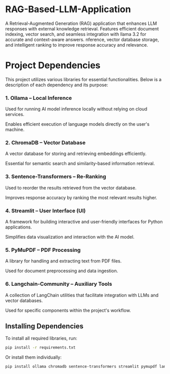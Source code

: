 # RAG-Based-LLM-Application
A Retrieval-Augmented Generation (RAG) application that enhances LLM responses with external knowledge retrieval. Features efficient document indexing, vector search, and seamless integration with llama 3.2 for accurate and context-aware answers. nference, vector database storage, and intelligent ranking to improve response accuracy and relevance.

# Project Dependencies
This project utilizes various libraries for essential functionalities. Below is a description of each dependency and its purpose:

### 1. Ollama – Local Inference
Used for running AI model inference locally without relying on cloud services.

Enables efficient execution of language models directly on the user's machine.

### 2. ChromaDB – Vector Database
A vector database for storing and retrieving embeddings efficiently.

Essential for semantic search and similarity-based information retrieval.

### 3. Sentence-Transformers – Re-Ranking
Used to reorder the results retrieved from the vector database.

Improves response accuracy by ranking the most relevant results higher.

### 4. Streamlit – User Interface (UI)
A framework for building interactive and user-friendly interfaces for Python applications.

Simplifies data visualization and interaction with the AI model.

### 5. PyMuPDF – PDF Processing
A library for handling and extracting text from PDF files.

Used for document preprocessing and data ingestion.

### 6. Langchain-Community – Auxiliary Tools
A collection of LangChain utilities that facilitate integration with LLMs and vector databases.

Used for specific components within the project's workflow.

## Installing Dependencies
To install all required libraries, run:

```bash
pip install -r requirements.txt
```
Or install them individually:
```bash
pip install ollama chromadb sentence-transformers streamlit pymupdf langchain-community
```
